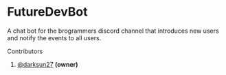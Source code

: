 # FutureDevBot
A chat bot for the brogrammers discord channel that introduces new users and notify the events to all users.

Contributors

1. [@darksun27](https://github.com/darksun27) **(owner)**
